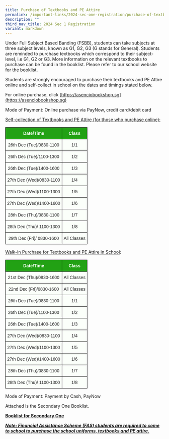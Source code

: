 ```yaml
---
title: Purchase of Textbooks and PE Attire
permalink: /important-links/2024-sec-one-registration/purchase-of-textbooks-and-pe-attire/
description: ""
third_nav_title: 2024 Sec 1 Registration
variant: markdown
---
```

Under Full Subject Based Banding (FSBB), students can take subjects at three subject levels, known as G1, G2, G3 (G stands for General). Students are reminded to purchase textbooks which correspond to their subject-level, i.e G1, G2 or G3. More information on the relevant textbooks to purchase can be found in the booklist. Please refer to our school website for the booklist.

Students are strongly encouraged to purchase their textbooks and PE Attire online and self-collect in school on the dates and timings stated below.

  

For online purchase, click&nbsp;[https://asenciobookshop.sg](https://asenciobookshop.sg)

Mode of Payment: Online purchase via PayNow, credit card/debit card

  

<u>Self-collection of Textbooks and PE Attire (for those who purchase online):</u>

<style type="text/css">
.tg  {border-collapse:collapse;border-spacing:0;}
.tg td{border-color:black;border-style:solid;border-width:1px;font-family:Arial, sans-serif;font-size:14px;
  overflow:hidden;padding:10px 5px;word-break:normal;}
.tg th{border-color:black;border-style:solid;border-width:1px;font-family:Arial, sans-serif;font-size:14px;
  font-weight:normal;overflow:hidden;padding:10px 5px;word-break:normal;}
.tg .tg-xn89{background-color:#22A114;color:#FBFFFA;font-weight:bold;text-align:center;vertical-align:middle}
.tg .tg-s6uv{background-color:#FBFFFA;color:#222;text-align:center;vertical-align:middle}
</style>
<table class="tg">
<thead>
  <tr>
    <th class="tg-xn89" colspan="3"><span style="color:#FBFFFA;background-color:#22A114">Date/Time</span></th>
    <th class="tg-xn89" colspan="2"><span style="color:#FBFFFA;background-color:#22A114">Class</span></th>
  </tr>
</thead>
<tbody>
  <tr>
    <td class="tg-s6uv" colspan="3"><span style="color:#222;background-color:#FBFFFA">26</span>th<span style="color:#222;background-color:#FBFFFA"> Dec (Tue)/0830-1100</span><br></td>
    <td class="tg-s6uv" colspan="2"><span style="color:#222;background-color:#FBFFFA">1/1</span></td>
  </tr>
  <tr>
    <td class="tg-s6uv" colspan="3"><span style="color:#222;background-color:#FBFFFA">26</span>th <span style="color:#222;background-color:#FBFFFA">Dec (Tue)/1100-1300</span></td>
    <td class="tg-s6uv" colspan="2"><span style="color:#222;background-color:#FBFFFA">1/2</span></td>
  </tr>
  <tr>
    <td class="tg-s6uv" colspan="3"><span style="color:#222;background-color:#FBFFFA">26</span>th <span style="color:#222;background-color:#FBFFFA">Dec (Tue)/1400-1600</span></td>
    <td class="tg-s6uv" colspan="2"><span style="color:#222;background-color:#FBFFFA">1/3</span></td>
  </tr>
  <tr>
    <td class="tg-s6uv" colspan="3"><span style="color:#222;background-color:#FBFFFA">27</span>th <span style="color:#222;background-color:#FBFFFA">Dec (Wed)/0830-1100</span></td>
    <td class="tg-s6uv" colspan="2"><span style="color:#222;background-color:#FBFFFA">1/4</span></td>
  </tr>
  <tr>
    <td class="tg-s6uv" colspan="3"><span style="color:#222;background-color:#FBFFFA">27</span>th <span style="color:#222;background-color:#FBFFFA">Dec (Wed)/1100-1300</span></td>
    <td class="tg-s6uv" colspan="2"><span style="color:#222;background-color:#FBFFFA">1/5</span></td>
  </tr>
  <tr>
    <td class="tg-s6uv" colspan="3"><span style="color:#222;background-color:#FBFFFA">27</span>th <span style="color:#222;background-color:#FBFFFA">Dec (Wed)/1400-1600</span></td>
    <td class="tg-s6uv" colspan="2"><span style="color:#222;background-color:#FBFFFA">1/6</span></td>
  </tr>
  <tr>
    <td class="tg-s6uv" colspan="3"><span style="color:#222;background-color:#FBFFFA">28</span>th <span style="color:#222;background-color:#FBFFFA">Dec (Thu)/0830-1100</span></td>
    <td class="tg-s6uv" colspan="2"><span style="color:#222;background-color:#FBFFFA">1/7</span></td>
  </tr>
  <tr>
    <td class="tg-s6uv" colspan="3"><span style="color:#222;background-color:#FBFFFA">28</span>th <span style="color:#222;background-color:#FBFFFA">Dec (Thu)/ 1100-1300</span></td>
    <td class="tg-s6uv" colspan="2"><span style="color:#222;background-color:#FBFFFA">1/8</span></td>
  </tr>
  <tr>
    <td class="tg-s6uv" colspan="3"><span style="color:#222;background-color:#FBFFFA">29</span>th <span style="color:#222;background-color:#FBFFFA">Dec (Fri)/ 0830-1600</span></td>
    <td class="tg-s6uv" colspan="2"><span style="color:#222;background-color:#FBFFFA">All Classes   </span></td>
  </tr>
</tbody>
</table>

<u>Walk-in Purchase for&nbsp;Textbooks and PE Attire in School</u>:

<style type="text/css">
.tg  {border-collapse:collapse;border-spacing:0;}
.tg td{border-color:black;border-style:solid;border-width:1px;font-family:Arial, sans-serif;font-size:14px;
  overflow:hidden;padding:10px 5px;word-break:normal;}
.tg th{border-color:black;border-style:solid;border-width:1px;font-family:Arial, sans-serif;font-size:14px;
  font-weight:normal;overflow:hidden;padding:10px 5px;word-break:normal;}
.tg .tg-xn89{background-color:#22A114;color:#FBFFFA;font-weight:bold;text-align:center;vertical-align:middle}
.tg .tg-s6uv{background-color:#FBFFFA;color:#222;text-align:center;vertical-align:middle}
</style>
<table class="tg">
<thead>
  <tr>
    <th class="tg-xn89" colspan="3"><span style="color:#FBFFFA;background-color:#22A114">Date/Time</span></th>
    <th class="tg-xn89" colspan="2"><span style="color:#FBFFFA;background-color:#22A114">Class</span></th>
  </tr>
</thead>
<tbody>
  <tr>
    <td class="tg-s6uv" colspan="3"><span style="color:#222;background-color:#FBFFFA">21</span>st<span style="color:#222;background-color:#FBFFFA"> Dec (Thu)/0830-1600</span><br></td>
    <td class="tg-s6uv" colspan="2"><span style="color:#222;background-color:#FBFFFA">All Classes</span></td>
  </tr>
  <tr>
    <td class="tg-s6uv" colspan="3"><span style="color:#222;background-color:#FBFFFA">22</span>nd<span style="color:#222;background-color:#FBFFFA"> Dec (Fri)/0830-1600</span></td>
    <td class="tg-s6uv" colspan="2"><span style="color:#222;background-color:#FBFFFA">All Classes</span></td>
  </tr>
  <tr>
    <td class="tg-s6uv" colspan="3"><span style="color:#222;background-color:#FBFFFA">26</span>th<span style="color:#222;background-color:#FBFFFA"> Dec (Tue)/0830-1100</span></td>
    <td class="tg-s6uv" colspan="2"><span style="color:#222;background-color:#FBFFFA">1/1</span><br></td>
  </tr>
  <tr>
    <td class="tg-s6uv" colspan="3"><span style="color:#222;background-color:#FBFFFA">26</span>th <span style="color:#222;background-color:#FBFFFA">Dec (Tue)/1100-1300</span></td>
    <td class="tg-s6uv" colspan="2"><span style="color:#222;background-color:#FBFFFA">1/2</span><br></td>
  </tr>
  <tr>
    <td class="tg-s6uv" colspan="3"><span style="color:#222;background-color:#FBFFFA">26</span>th <span style="color:#222;background-color:#FBFFFA">Dec (Tue)/1400-1600</span></td>
    <td class="tg-s6uv" colspan="2"><span style="color:#222;background-color:#FBFFFA">1/3</span><br></td>
  </tr>
  <tr>
    <td class="tg-s6uv" colspan="3"><span style="color:#222;background-color:#FBFFFA">27</span>th <span style="color:#222;background-color:#FBFFFA">Dec (Wed)/0830-1100</span></td>
    <td class="tg-s6uv" colspan="2"><span style="color:#222;background-color:#FBFFFA">1/4</span><br></td>
  </tr>
  <tr>
    <td class="tg-s6uv" colspan="3"><span style="color:#222;background-color:#FBFFFA">27</span>th <span style="color:#222;background-color:#FBFFFA">Dec (Wed)/1100-1300</span></td>
    <td class="tg-s6uv" colspan="2"><span style="color:#222;background-color:#FBFFFA">1/5</span><br></td>
  </tr>
  <tr>
    <td class="tg-s6uv" colspan="3"><span style="color:#222;background-color:#FBFFFA">27</span>th <span style="color:#222;background-color:#FBFFFA">Dec (Wed)/1400-1600</span></td>
    <td class="tg-s6uv" colspan="2"><span style="color:#222;background-color:#FBFFFA">1/6</span><br></td>
  </tr>
  <tr>
    <td class="tg-s6uv" colspan="3"><span style="color:#222;background-color:#FBFFFA">28</span>th <span style="color:#222;background-color:#FBFFFA">Dec (Thu)/0830-1100</span></td>
    <td class="tg-s6uv" colspan="2"><span style="color:#222;background-color:#FBFFFA">1/7</span><br></td>
  </tr>
  <tr>
    <td class="tg-s6uv" colspan="3"><span style="color:#222;background-color:#FBFFFA">28</span>th <span style="color:#222;background-color:#FBFFFA">Dec (Thu)/ 1100-1300</span></td>
    <td class="tg-s6uv" colspan="2"><span style="color:#222;background-color:#FBFFFA">1/8</span></td>
  </tr>
</tbody>
</table>

Mode of Payment: Payment by Cash, PayNow



  

Attached is the Secondary One Booklist.  

**[Booklist for Secondary One](/files%2F2024%20Sec%201%20Registration/Ang_Mo_Kio_Secondary_School_Booklist_2024.pdf)**
  

**<em><u>Note: Financial Assistance Scheme (FAS) students are required to come to school to purchase the school uniforms, textbooks and PE attire.</u></em>**